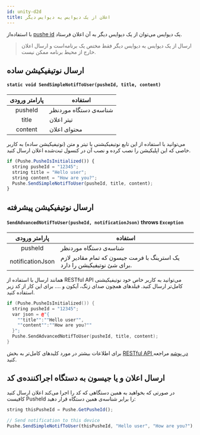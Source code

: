 ```yaml
---
id: unity-d2d
title: اعلان از یک دیوایس یه دیوایس دیگر
---
```



با استفاده‌از [pushe id](/docs/unity/unity-pusheid) یک دیوایس می‌توان از یک دیوایس دیگر به آن اعلان فرستاد.

> ارسال از یک دیوایس به دیوایس دیگر فقط مختص یک برنامه‌است و ارسال اعلان خارج‌ از محیط برنامه ممکن نیست.

## ارسال نوتیفیکیشن ساده


<div dir='ltr'>

#### `static void SendSimpleNotifToUser(pusheId, title, content)`

</div>

|پارامتر ورودی|استفاده|
|:--:|--|
|pusheId|شناسه‌ی دستگاه موردنظر|
|title|تیتر اعلان|
|content|محتوای اعلان|

می‌توانید با استفاده از این تابع نوتیفیکیشنی با تیتر و متن (نوتیفیکیشن ساده) به کاربر خاصی که این اپلیکیشن را نصب کرده و نصب آن در کنسول ثبت‌شده اعلان ارسال کنید.

```js
if (Pushe.PusheIsInitialized()) {
  string pusheId = "12345";
  string title = "Hello user";
  string content = "How are you?";
  Pushe.SendSimpleNotifToUser(pusheId, title, content);
}
```

## ارسال نوتیفیکیشن پیشرفته


<div dir='ltr'>

#### `SendAdvancedNotifToUser(pusheId, notificationJson)` throws `Exception`

</div>

|پارامتر ورودی|استفاده|
|:--:|--|
|pusheId|شناسه‌ی دستگاه موردنظر|
|notificationJson|یک استرینگ با فرمت جیسون که تمام مقادیر لازم برای شئ نوتیفیکیشن را دارد.|


همانند ارسال با استفاده از RESTful API می‌توانید به کاربر خاص خود نوتیفیکیشنی کامل‌تر ارسال کنید. فیلد‌های همچون صدای زنگ، آیکون و .... برای این کار از کد زیر استفاده کنید.

```cpp
if (Pushe.PusheIsInitialized()) {
  string pusheId = "12345";
  var json = @"{
    ""title"":""Hello user"",
    ""content"":""How are you?""           
  }";
  Pushe.SendAdvancedNotifToUser(pusheId, title, content);
}
```

برای اطلاعات بیشتر در مورد کلید‌های کامل‌تر به بخش [RESTful API در پوشه](/docs/api/api-keys) مراجعه کنید.

## ارسال اعلان و یا جیسون به دستگاه اجراکننده‌ی کد

در صورتی که بخواهید به همین دستگاهی که کد را اجرا می‌کند اعلان ارسال کنید کافیست PusheId را برابر شناسه‌ی همین دستگاه قرار دهید:

```js
string thisPusheId = Pushe.GetPusheId();

// Send notification to this device
Pushe.SendSimpleNotifToUser(thisPusheId, "Hello user", "How are you?");
```